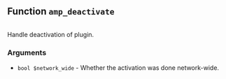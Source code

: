 ## Function `amp_deactivate`

```php

```

Handle deactivation of plugin.

### Arguments

* `bool $network_wide` - Whether the activation was done network-wide.


